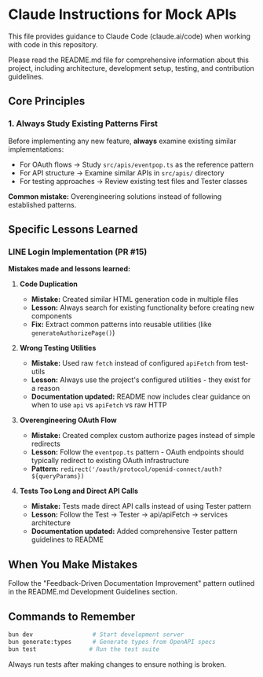 # Claude Instructions for Mock APIs

This file provides guidance to Claude Code (claude.ai/code) when working with code in this repository.

Please read the README.md file for comprehensive information about this project, including architecture, development setup, testing, and contribution guidelines.

## Core Principles

### 1. Always Study Existing Patterns First

Before implementing any new feature, **always** examine existing similar implementations:

- For OAuth flows → Study `src/apis/eventpop.ts` as the reference pattern
- For API structure → Examine similar APIs in `src/apis/` directory  
- For testing approaches → Review existing test files and Tester classes

**Common mistake:** Overengineering solutions instead of following established patterns.

## Specific Lessons Learned

### LINE Login Implementation (PR #15)

**Mistakes made and lessons learned:**

1. **Code Duplication**
   - **Mistake:** Created similar HTML generation code in multiple files
   - **Lesson:** Always search for existing functionality before creating new components
   - **Fix:** Extract common patterns into reusable utilities (like `generateAuthorizePage()`)

2. **Wrong Testing Utilities**
   - **Mistake:** Used raw `fetch` instead of configured `apiFetch` from test-utils
   - **Lesson:** Always use the project's configured utilities - they exist for a reason
   - **Documentation updated:** README now includes clear guidance on when to use `api` vs `apiFetch` vs raw HTTP

3. **Overengineering OAuth Flow**
   - **Mistake:** Created complex custom authorize pages instead of simple redirects
   - **Lesson:** Follow the `eventpop.ts` pattern - OAuth endpoints should typically redirect to existing OAuth infrastructure
   - **Pattern:** `redirect('/oauth/protocol/openid-connect/auth?${queryParams})`

4. **Tests Too Long and Direct API Calls**
   - **Mistake:** Tests made direct API calls instead of using Tester pattern
   - **Lesson:** Follow the Test → Tester → api/apiFetch → services architecture
   - **Documentation updated:** Added comprehensive Tester pattern guidelines to README

## When You Make Mistakes

Follow the "Feedback-Driven Documentation Improvement" pattern outlined in the README.md Development Guidelines section.

## Commands to Remember

```bash
bun dev                 # Start development server
bun generate:types      # Generate types from OpenAPI specs  
bun test               # Run the test suite
```

Always run tests after making changes to ensure nothing is broken.